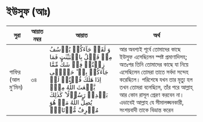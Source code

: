 # ইউসুফ (আঃ)
|সুরা|আয়াত নম্বর|আয়াত|অর্থ|
|---|---|---|---| 
|গাফির (আল মু'মিন)|৩৪|وَ لَقَدۡ جَآءَكُمۡ یُوۡسُفُ مِنۡ قَبۡلُ بِالۡبَیِّنٰتِ فَمَا زِلۡتُمۡ فِیۡ شَكٍّ مِّمَّا جَآءَكُمۡ بِهٖ ؕ حَتّٰۤی اِذَا هَلَكَ قُلۡتُمۡ لَنۡ یَّبۡعَثَ اللّٰهُ مِنۡۢ بَعۡدِهٖ رَسُوۡلًا ؕ كَذٰلِكَ یُضِلُّ اللّٰهُ مَنۡ هُوَ مُسۡرِفٌ مُّرۡتَابُۨ|আর অবশ্যই পূর্বে তোমাদের কাছে ইউসুফ এসেছিলেন স্পষ্ট প্রমাণাদিসহ; অতঃপর তিনি তোমাদের কাছে যা নিয়ে এসেছিলেন তোমরা তাতে সর্বদা সন্দেহ করেছিলে। পরিশেষে যখন তার মৃত্যু হল তখন তোমরা বলেছিলে, তাঁর পরে আল্লাহ্‌ আর কোন রাসূল প্রেরণ করবেন না। এভাবেই আল্লাহ যে সীমালঙ্ঘনকারী, সংশয়বাদী তাকে বিভ্রান্ত করেন|
